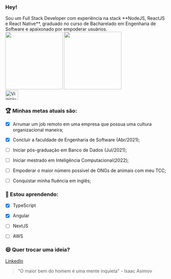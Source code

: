 ### Hey!
<div>
  Sou um Full Stack Developer com experiência na stack **NodeJS, ReactJS e React Native**, graduado no curso de Bacharelado em Engenharia de Software e apaixonado   por empoderar usuários.
</div>

<div>
  <img height="180em" src="https://github-readme-stats.vercel.app/api?username=viniciusmazon&show_icons=true&theme=dark" />
  <img height="180em" src="https://github-readme-stats.vercel.app/api/top-langs/?username=viniciusmazon&layout=compact&theme=dark" />
</div>

<div>
  <img align="center" alt="Vinicius-JS" height="30" width="40" src="" />
</div>

### 🏆 Minhas metas atuais são:

- [x] Arrumar um job remoto em uma empresa que possua uma cultura organizacional maneira;

- [x] Concluir a faculdade de Engenharia de Software (Abr/2021);

- [ ] Iniciar pós-graduação em Banco de Dados (Jul/2021);

- [ ] Iniciar mestrado em Inteligência Computacional(2022);

- [ ] Empoderar o maior número possível de ONGs de animais com meu TCC;

- [ ] Conquistar minha fluência em inglês;

  
### 🔭 Estou aprendendo:

- [x] TypeScript

- [x] Angular

- [ ] NextJS

- [ ] AWS


### 😄 Quer trocar uma ideia?

[LinkedIn](https://www.linkedin.com/in/vmazon/)


>  "O maior bem do homem é uma mente inquieta" - Isaac Asimov
